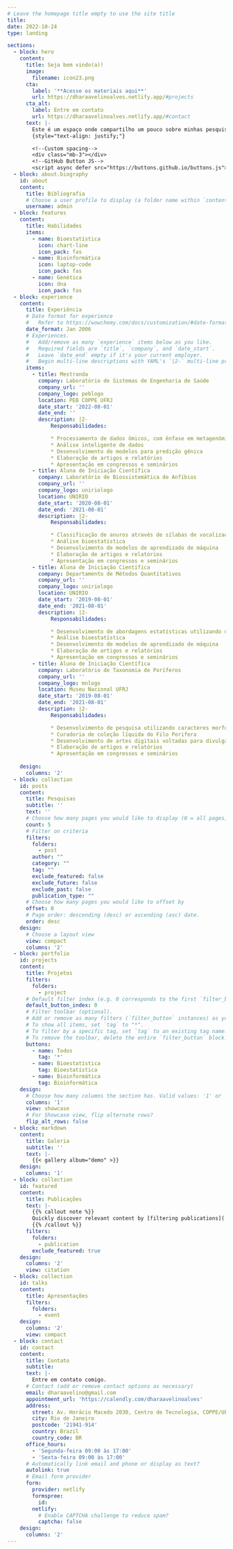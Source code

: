 ```yaml
---
# Leave the homepage title empty to use the site title
title:
date: 2022-10-24
type: landing

sections:
  - block: hero
    content:
      title: Seja bem vindo(a)!
      image:
        filename: icon23.png
      cta:
        label: '**Acesse os materiais aqui**'
        url: https://dharaavelinoalves.netlify.app/#projects
      cta_alt:
        label: Entre em contato
        url: https://dharaavelinoalves.netlify.app/#contact
      text: |-
        Este é um espaço onde compartilho um pouco sobre minhas pesquisas, scripts e tudo que envolve ciência, bioestatística e bioinformática.
        {style="text-align: justify;"}

        <!--Custom spacing-->
        <div class="mb-3"></div>
        <!--GitHub Button JS-->
        <script async defer src="https://buttons.github.io/buttons.js"></script>
  - block: about.biography
    id: about
    content:
      title: Bibliografia
      # Choose a user profile to display (a folder name within `content/authors/`)
      username: admin
  - block: features
    content:
      title: Habilidades
      items:
        - name: Bioestatística
          icon: chart-line
          icon_pack: fas
        - name: Bioinformática
          icon: laptop-code
          icon_pack: fas
        - name: Genética
          icon: dna
          icon_pack: fas
  - block: experience
    content:
      title: Experiência
      # Date format for experience
      #   Refer to https://wowchemy.com/docs/customization/#date-format
      date_format: Jan 2006
      # Experiences.
      #   Add/remove as many `experience` items below as you like.
      #   Required fields are `title`, `company`, and `date_start`.
      #   Leave `date_end` empty if it's your current employer.
      #   Begin multi-line descriptions with YAML's `|2-` multi-line prefix.
      items:
        - title: Mestranda
          company: Laboratório de Sistemas de Engenharia de Saúde
          company_url: ''
          company_logo: peblogo
          location: PEB COPPE UFRJ
          date_start: '2022-08-01'
          date_end: ''
          description: |2-
              Responsabilidades:

              * Processamento de dados ômicos, com ênfase em metagenômica
              * Análise inteligente de dados 
              * Desenvolvimento de modelos para predição gênica
              * Elaboração de artigos e relatórios 
              * Apresentação em congressos e seminários
        - title: Aluna de Iniciação Científica
          company: Laboratório de Biossistemática de Anfíbios
          company_url: ''
          company_logo: uniriologo
          location: UNIRIO
          date_start: '2020-08-01'
          date_end: '2021-08-01'
          description: |2-
              Responsabilidades:

              * Classificação de anuros através de sílabas de vocalização
              * Análise bioestatística 
              * Desenvolvimento de modelos de aprendizado de máquina 
              * Elaboração de artigos e relatórios 
              * Apresentação em congressos e seminários
        - title: Aluna de Iniciação Científica
          company: Departamento de Métodos Quantitativos
          company_url: ''
          company_logo: uniriologo
          location: UNIRIO
          date_start: '2019-08-01'
          date_end: '2021-08-01'
          description: |2-
              Responsabilidades:

              * Desenvolvimento de abordagens estatísticas utilizando o Software R 
              * Análise bioestatística 
              * Desenvolvimento de modelos de aprendizado de máquina 
              * Elaboração de artigos e relatórios 
              * Apresentação em congressos e seminários
        - title: Aluna de Iniciação Científica
          company: Laboratório de Taxonomia de Poríferos
          company_url: ''
          company_logo: mnlogo
          location: Museu Nacional UFRJ
          date_start: '2019-08-01'
          date_end: '2021-08-01'
          description: |2-
              Responsabilidades:

              * Desenvolvimento de pesquisa utilizando caracteres morfológicos, moleculares e técnicas bioestatísticas para a classificação taxonômica de esponjas marinhas
              * Curadoria de coleção líquida do Filo Porifera
              * Desenvolvimento de artes digitais voltadas para divulgação científica através do Software Adobe Photoshop
              * Elaboração de artigos e relatórios 
              * Apresentação em congressos e seminários
                
    design:
      columns: '2'
  - block: collection
    id: posts
    content:
      title: Pesquisas
      subtitle: ''
      text: ''
      # Choose how many pages you would like to display (0 = all pages)
      count: 5
      # Filter on criteria
      filters:
        folders:
          - post
        author: ""
        category: ""
        tag: ""
        exclude_featured: false
        exclude_future: false
        exclude_past: false
        publication_type: ""
      # Choose how many pages you would like to offset by
      offset: 0
      # Page order: descending (desc) or ascending (asc) date.
      order: desc
    design:
      # Choose a layout view
      view: compact
      columns: '2'
  - block: portfolio
    id: projects
    content:
      title: Projetos
      filters:
        folders:
          - project
      # Default filter index (e.g. 0 corresponds to the first `filter_button` instance below).
      default_button_index: 0
      # Filter toolbar (optional).
      # Add or remove as many filters (`filter_button` instances) as you like.
      # To show all items, set `tag` to "*".
      # To filter by a specific tag, set `tag` to an existing tag name.
      # To remove the toolbar, delete the entire `filter_button` block.
      buttons:
        - name: Todos
          tag: '*'
        - name: Bioestatística
          tag: Bioestatística
        - name: Bioinformática
          tag: Bioinformática
    design:
      # Choose how many columns the section has. Valid values: '1' or '2'.
      columns: '1'
      view: showcase
      # For Showcase view, flip alternate rows?
      flip_alt_rows: false
  - block: markdown
    content:
      title: Galeria
      subtitle: ''
      text: |-
        {{< gallery album="demo" >}}
    design:
      columns: '1'
  - block: collection
    id: featured
    content:
      title: Publicações
      text: |-
        {{% callout note %}}
        Quickly discover relevant content by [filtering publications](./publication/).
        {{% /callout %}}
      filters:
        folders:
          - publication
        exclude_featured: true
    design:
      columns: '2'
      view: citation
  - block: collection
    id: talks
    content:
      title: Apresentações
      filters:
        folders:
          - event
    design:
      columns: '2'
      view: compact
  - block: contact
    id: contact
    content:
      title: Contato
      subtitle:
      text: |-
        Entre em contato comigo.
      # Contact (add or remove contact options as necessary)
      email: dharaavelino@gmail.com
      appointment_url: 'https://calendly.com/dharaavelinoalves'
      address:
        street: Av. Horácio Macedo 2030, Centro de Tecnologia, COPPE/UFRJ, Bloco H, 3° andar UFRJ - Ilha do Fundão
        city: Rio de Janeiro
        postcode: '21941-914'
        country: Brazil
        country_code: BR
      office_hours:
        - 'Segunda-feira 09:00 às 17:00'
        - 'Sexta-feira 09:00 às 17:00'
      # Automatically link email and phone or display as text?
      autolink: true
      # Email form provider
      form:
        provider: netlify
        formspree:
          id:
        netlify:
          # Enable CAPTCHA challenge to reduce spam?
          captcha: false
    design:
      columns: '2'
---
```

